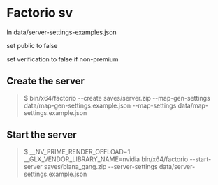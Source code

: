 # Factorio sv

In data/server-settings-examples.json

set public to false

set verification to false if non-premium

## Create the server

> $ bin/x64/factorio --create saves/server.zip --map-gen-settings data/map-gen-settings.example.json --map-settings data/map-settings.example.json

## Start the server

> $ __NV_PRIME_RENDER_OFFLOAD=1 __GLX_VENDOR_LIBRARY_NAME=nvidia bin/x64/factorio --start-server saves/blana_gang.zip --server-settings data/server-settings.example.json
